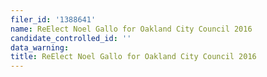 ```yaml
---
filer_id: '1388641'
name: ReElect Noel Gallo for Oakland City Council 2016
candidate_controlled_id: ''
data_warning: 
title: ReElect Noel Gallo for Oakland City Council 2016
---
```

